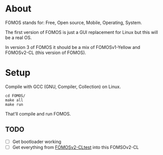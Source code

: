 # About

FOMOS stands for: Free, Open source, Mobile, Operating, System.

The first version of FOMOS is just a GUI replacement for Linux but this will be a real OS.

In version 3 of FOMOS it should be a mix of FOMOSv1-Yellow and FOMOSv2-CL (this version of FOMOS).

# Setup

Compile with GCC (GNU, Compiler, Collection) on Linux.

```commandline
cd FOMOS/
make all
make run
```

That'll compile and run FOMOS.


## TODO

- [ ] Get bootloader working
- [ ] Get everything from [FOMOSv2-CLtest](https://github.com/NathanMcMillan54/FOMOSv2-CLtest) into this FOMSOv2-CL
